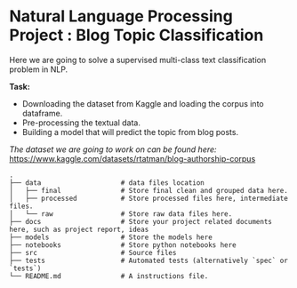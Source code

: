 # Natural Language Processing Project : Blog Topic Classification

Here we are going to solve a supervised multi-class text classification problem in NLP.

**Task:**
+ Downloading the dataset from Kaggle and loading the corpus into dataframe.
+ Pre-processing the textual data.
+ Building a model that will predict the topic from blog posts.

_The dataset we are going to work on can be found here:_
https://www.kaggle.com/datasets/rtatman/blog-authorship-corpus

    .
    ├── data                    # data files location
    │   ├── final               # Store final clean and grouped data here.
    │   ├── processed           # Store processed files here, intermediate files.
    │   └── raw                 # Store raw data files here.
    ├── docs                    # Store your project related documents here, such as project report, ideas
    ├── models                  # Store the models here
    ├── notebooks               # Store python notebooks here
    ├── src                     # Source files
    ├── tests                   # Automated tests (alternatively `spec` or `tests`)
    └── README.md               # A instructions file.
